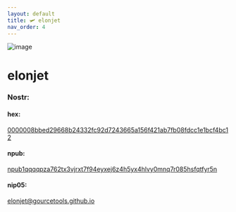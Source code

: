 ```yaml
---
layout: default
title: 🛩️ elonjet
nav_order: 4
---
```


![image](https://user-images.githubusercontent.com/120996278/228188315-1fc5bdfc-75a7-46cd-a7e7-f57f93afef14.png)

# elonjet

### <b>Nostr:</b> <br>
#### hex: 
[0000008bbed29668b24332fc92d7243665a156f421ab7fb08fdcc1e1bcf4bc12](nostr:0000008bbed29668b24332fc92d7243665a156f421ab7fb08fdcc1e1bcf4bc12) 
#### npub: 
[npub1qqqqpza762tx3vjrxt7f94eyxej6z4h5yx4hlvy0mnq7r085hsfqtfyr5n](nostr:npub1qqqqpza762tx3vjrxt7f94eyxej6z4h5yx4hlvy0mnq7r085hsfqtfyr5n) 
#### nip05: 
[elonjet@gourcetools.github.io](nostr:elonjet@gourcetools.github.io) 
